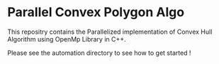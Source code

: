 # Parallel Convex Polygon Algo

This repositry contains the Parallelized implementation of
Convex Hull Algorithm using OpenMp Library in C++.  

Please see the automation directory to see how to get started !
